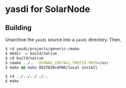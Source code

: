 # yasdi for SolarNode

## Building

Unarchive the `yasdi` source into a `yasdi` directory. Then,

```sh
$ cd yasdi/projects/generic-cmake
$ mkdir -p build/native
$ cd build/native
$ cmake ../.. -DCMAKE_INSTALL_PREFIX:PATH=/usr
$ make && make DESTDIR=$PWD/local install

$ cd ../../../../..
$ make
```
